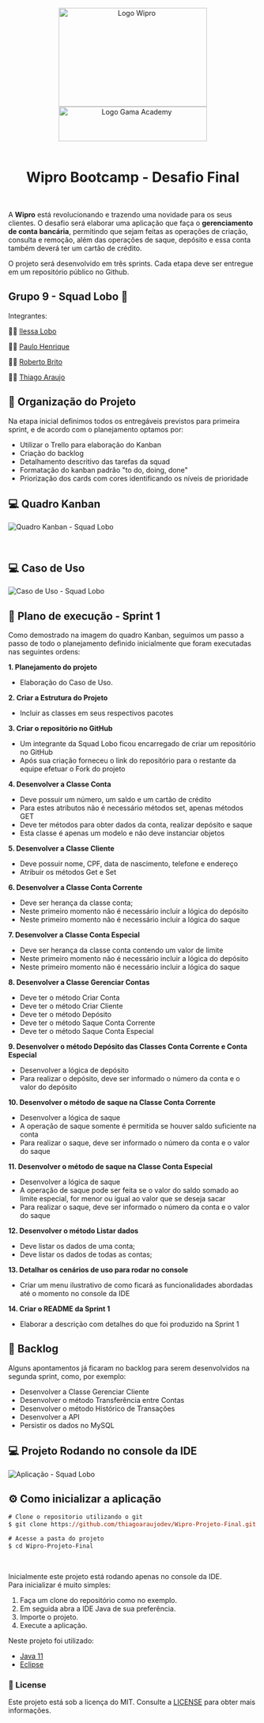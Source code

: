 <div style="display: inline_block" align="center">
  <br>
  <img align="center" alt="Logo Wipro" title="Wipro" height="200"  width="300" src=".github/wipro_logo.png">
  <img align="center" alt="Logo Gama Academy" title="Gama Academy" height="70" width="300" src=".github/gama_academy_logo.png">
</div>

<br>

<h1 align="center"> Wipro Bootcamp - Desafio Final</h1>

<br>

A **Wipro** está revolucionando e trazendo uma novidade para os seus clientes. O desafio será elaborar uma aplicação que faça o **gerenciamento de conta bancária**, permitindo que sejam feitas as operações de criação, consulta e remoção, além das operações de saque, depósito e essa conta também deverá ter um cartão de crédito.

O projeto será desenvolvido em três sprints. Cada etapa deve ser entregue em um repositório público no Github.

## Grupo 9 - Squad Lobo 🐺‍

Integrantes:

🐺‍👧 [Ilessa Lobo](https://github.com/ilessalobo)

🐺‍🧑‍ [Paulo Henrique](https://github.com/paulohenriquepaulo)

🐺‍🧑‍ [Roberto Brito](https://github.com/RobertoBrito)

🐺‍🧑‍ [Thiago Araujo](https://github.com/thiagoaraujodev)

## 📰 Organização do Projeto

Na etapa inicial definimos todos os entregáveis previstos para primeira sprint, e de acordo com o planejamento optamos por:

- Utilizar o Trello para elaboração do Kanban
- Criação do backlog
- Detalhamento descritivo das tarefas da squad
- Formatação do kanban padrão "to do, doing, done"
- Priorização dos cards com cores identificando os níveis de prioridade

## 💻 Quadro Kanban

![Quadro Kanban - Squad Lobo](.github/kanban.png "Quadro Kanban - Squad Lobo")

<br>

## 💻 Caso de Uso

![Caso de Uso - Squad Lobo](.github/caso_uso.png "Caso de Uso - Squad Lobo")

## 🚀 Plano de execução - Sprint 1

Como demostrado na imagem do quadro Kanban, seguimos um passo a passo de todo o planejamento definido inicialmente que foram executadas nas seguintes ordens:

**1. Planejamento do projeto**

- Elaboração do Caso de Uso.
 
**2. Criar a Estrutura do Projeto**

- Incluir as classes em seus respectivos pacotes
 
**3. Criar o repositório no GitHub**

- Um integrante da Squad Lobo ficou encarregado de criar um repositório no GitHub
- Após sua criação forneceu o link do repositório para o restante da equipe efetuar o Fork do projeto

**4. Desenvolver a Classe Conta**

- Deve possuir um número, um saldo e um cartão de crédito
- Para estes atributos não é necessário métodos set, apenas métodos GET
- Deve ter métodos para obter dados da conta, realizar depósito e saque
- Esta classe é apenas um modelo e não deve instanciar objetos
	
**5. Desenvolver a Classe Cliente**

- Deve possuir nome, CPF, data de nascimento, telefone e endereço
- Atribuir os métodos Get e Set
	
**6. Desenvolver a Classe Conta Corrente**

- Deve ser herança da classe conta;
- Neste primeiro momento não é necessário incluir a lógica do depósito
- Neste primeiro momento não é necessário incluir a lógica do saque

**7. Desenvolver a Classe Conta Especial**

- Deve ser herança da classe conta contendo um valor de limite
- Neste primeiro momento não é necessário incluir a lógica do depósito
- Neste primeiro momento não é necessário incluir a lógica do saque

**8. Desenvolver a Classe Gerenciar Contas**

- Deve ter o método Criar Conta
- Deve ter o método Criar Cliente
- Deve ter o método Depósito
- Deve ter o método Saque Conta Corrente
- Deve ter o método Saque Conta Especial

**9. Desenvolver o método Depósito das Classes Conta Corrente e Conta Especial**

- Desenvolver a lógica de depósito
- Para realizar o depósito, deve ser informado o número da conta e o valor do depósito

**10. Desenvolver o método de saque na Classe Conta Corrente**

- Desenvolver a lógica de saque
- A operação de saque somente é permitida se houver saldo suficiente na conta
- Para realizar o saque, deve ser informado o número da conta e o valor do saque

**11. Desenvolver o método de saque na Classe Conta Especial**

- Desenvolver a lógica de saque
- A operação de saque pode ser feita se o valor do saldo somado ao limite especial, for menor ou igual ao valor que se deseja sacar
- Para realizar o saque, deve ser informado o número da conta e o valor do saque

**12. Desenvolver o método Listar dados**

- Deve listar os dados de uma conta;
- Deve listar os dados de todas as contas;

**13. Detalhar os cenários de uso para rodar no console**

- Criar um menu ilustrativo de como ficará as funcionalidades abordadas até o momento no console da IDE

**14. Criar o README da Sprint 1**

- Elaborar a descrição com detalhes do que foi produzido na Sprint 1

## 📑 Backlog

Alguns apontamentos já ficaram no backlog para serem desenvolvidos na segunda sprint, como, por exemplo:

- Desenvolver a Classe Gerenciar Cliente
- Desenvolver o método Transferência entre Contas
- Desenvolver o método Histórico de Transações
- Desenvolver a API
- Persistir os dados no MySQL

## 💻 Projeto Rodando no console da IDE

![Aplicação - Squad Lobo](.github/Sprint_1.gif "Aplicação - Squad Lobo")

## ⚙️ Como inicializar a aplicação

```ps
# Clone o repositorio utilizando o git
$ git clone https://github.com/thiagoaraujodev/Wipro-Projeto-Final.git

# Acesse a pasta do projeto
$ cd Wipro-Projeto-Final
```
<br>

Inicialmente este projeto está rodando apenas no console da IDE. <br>
Para inicializar é muito simples:

1. Faça um clone do repositório como no exemplo.
2. Em seguida abra a IDE Java de sua preferência.
3. Importe o projeto.
4. Execute a aplicação.

Neste projeto foi utilizado:

- [Java 11](https://www.oracle.com/java/)
- [Eclipse](https://www.eclipse.org/)


### 📝 License 

Este projeto está sob a licença do MIT. Consulte a [LICENSE](LICENSE) para obter mais informações.